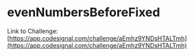 # evenNumbersBeforeFixed

Link to Challenge: [https://app.codesignal.com/challenge/aEmhz9YNDsHTALTmh](https://app.codesignal.com/challenge/aEmhz9YNDsHTALTmh)